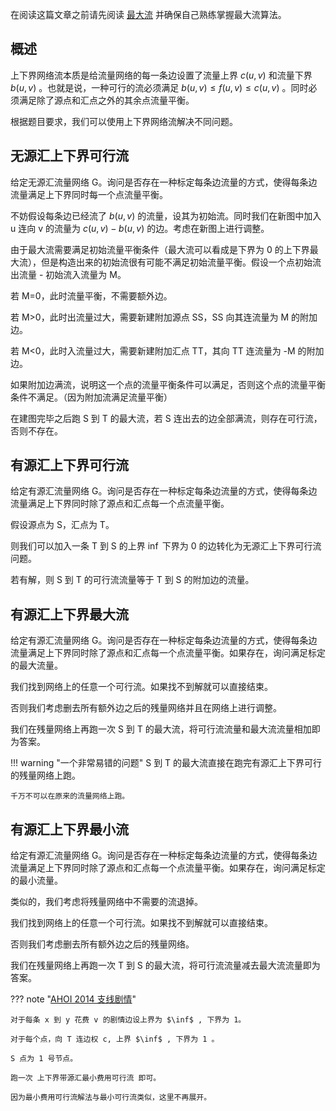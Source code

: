 在阅读这篇文章之前请先阅读 [最大流](./max-flow.md) 并确保自己熟练掌握最大流算法。

## 概述

上下界网络流本质是给流量网络的每一条边设置了流量上界 $c(u,v)$ 和流量下界 $b(u,v)$ 。也就是说，一种可行的流必须满足 $b(u,v) \leq f(u,v) \leq c(u,v)$ 。同时必须满足除了源点和汇点之外的其余点流量平衡。

根据题目要求，我们可以使用上下界网络流解决不同问题。

## 无源汇上下界可行流

给定无源汇流量网络 G。询问是否存在一种标定每条边流量的方式，使得每条边流量满足上下界同时每一个点流量平衡。

不妨假设每条边已经流了 $b(u,v)$ 的流量，设其为初始流。同时我们在新图中加入 u 连向 v 的流量为 $c(u,v) - b(u,v)$ 的边。考虑在新图上进行调整。

由于最大流需要满足初始流量平衡条件（最大流可以看成是下界为 0 的上下界最大流），但是构造出来的初始流很有可能不满足初始流量平衡。假设一个点初始流出流量 - 初始流入流量为 M。

若 M=0，此时流量平衡，不需要额外边。

若 M>0，此时出流量过大，需要新建附加源点 SS，SS 向其连流量为 M 的附加边。

若 M&lt;0，此时入流量过大，需要新建附加汇点 TT，其向 TT 连流量为 -M 的附加边。

如果附加边满流，说明这一个点的流量平衡条件可以满足，否则这个点的流量平衡条件不满足。（因为附加流满足流量平衡）

在建图完毕之后跑 S 到 T 的最大流，若 S 连出去的边全部满流，则存在可行流，否则不存在。

## 有源汇上下界可行流

给定有源汇流量网络 G。询问是否存在一种标定每条边流量的方式，使得每条边流量满足上下界同时除了源点和汇点每一个点流量平衡。

假设源点为 S，汇点为 T。

则我们可以加入一条 T 到 S 的上界 $\inf$ 下界为 0 的边转化为无源汇上下界可行流问题。

若有解，则 S 到 T 的可行流流量等于 T 到 S 的附加边的流量。

## 有源汇上下界最大流

给定有源汇流量网络 G。询问是否存在一种标定每条边流量的方式，使得每条边流量满足上下界同时除了源点和汇点每一个点流量平衡。如果存在，询问满足标定的最大流量。

我们找到网络上的任意一个可行流。如果找不到解就可以直接结束。

否则我们考虑删去所有额外边之后的残量网络并且在网络上进行调整。

我们在残量网络上再跑一次 S 到 T 的最大流，将可行流流量和最大流流量相加即为答案。

!!! warning "一个非常易错的问题"
    S 到 T 的最大流直接在跑完有源汇上下界可行的残量网络上跑。

    千万不可以在原来的流量网络上跑。

## 有源汇上下界最小流

给定有源汇流量网络 G。询问是否存在一种标定每条边流量的方式，使得每条边流量满足上下界同时除了源点和汇点每一个点流量平衡。如果存在，询问满足标定的最小流量。

类似的，我们考虑将残量网络中不需要的流退掉。

我们找到网络上的任意一个可行流。如果找不到解就可以直接结束。

否则我们考虑删去所有额外边之后的残量网络。

我们在残量网络上再跑一次 T 到 S 的最大流，将可行流流量减去最大流流量即为答案。

??? note "[AHOI 2014 支线剧情](https://www.luogu.org/problem/P4043)"

    对于每条 x 到 y 花费 v 的剧情边设上界为 $\inf$ , 下界为 1。

    对于每个点，向 T 连边权 c, 上界 $\inf$ , 下界为 1 。

    S 点为 1 号节点。

    跑一次 上下界带源汇最小费用可行流 即可。

    因为最小费用可行流解法与最小可行流类似，这里不再展开。
